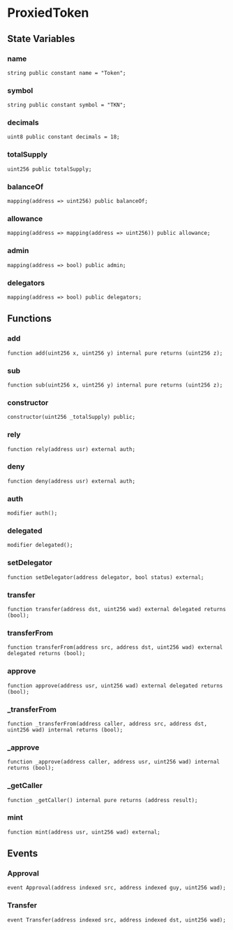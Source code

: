 # ProxiedToken

## State Variables
### name

```solidity
string public constant name = "Token";
```


### symbol

```solidity
string public constant symbol = "TKN";
```


### decimals

```solidity
uint8 public constant decimals = 18;
```


### totalSupply

```solidity
uint256 public totalSupply;
```


### balanceOf

```solidity
mapping(address => uint256) public balanceOf;
```


### allowance

```solidity
mapping(address => mapping(address => uint256)) public allowance;
```


### admin

```solidity
mapping(address => bool) public admin;
```


### delegators

```solidity
mapping(address => bool) public delegators;
```


## Functions
### add


```solidity
function add(uint256 x, uint256 y) internal pure returns (uint256 z);
```

### sub


```solidity
function sub(uint256 x, uint256 y) internal pure returns (uint256 z);
```

### constructor


```solidity
constructor(uint256 _totalSupply) public;
```

### rely


```solidity
function rely(address usr) external auth;
```

### deny


```solidity
function deny(address usr) external auth;
```

### auth


```solidity
modifier auth();
```

### delegated


```solidity
modifier delegated();
```

### setDelegator


```solidity
function setDelegator(address delegator, bool status) external;
```

### transfer


```solidity
function transfer(address dst, uint256 wad) external delegated returns (bool);
```

### transferFrom


```solidity
function transferFrom(address src, address dst, uint256 wad) external delegated returns (bool);
```

### approve


```solidity
function approve(address usr, uint256 wad) external delegated returns (bool);
```

### _transferFrom


```solidity
function _transferFrom(address caller, address src, address dst, uint256 wad) internal returns (bool);
```

### _approve


```solidity
function _approve(address caller, address usr, uint256 wad) internal returns (bool);
```

### _getCaller


```solidity
function _getCaller() internal pure returns (address result);
```

### mint


```solidity
function mint(address usr, uint256 wad) external;
```

## Events
### Approval

```solidity
event Approval(address indexed src, address indexed guy, uint256 wad);
```

### Transfer

```solidity
event Transfer(address indexed src, address indexed dst, uint256 wad);
```

